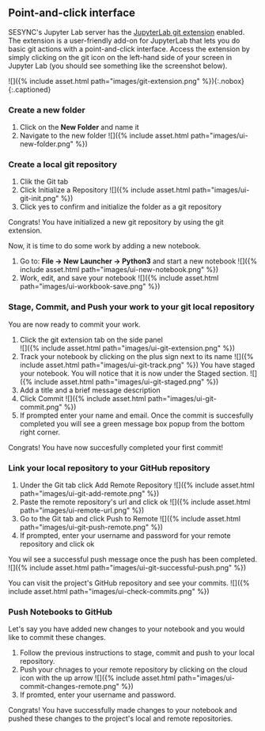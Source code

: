 ---
---

## Point-and-click interface

SESYNC's Jupyter Lab server has the [JupyterLab git extension](https://github.com/jupyterlab/jupyterlab-git#readme) enabled. The extension is a user-friendly add-on for JupyterLab that lets you do basic git actions with a point-and-click interface. Access the extension by simply clicking on the git icon on the left-hand side of your screen in Jupyter Lab (you should see something like the screenshot below).

![]({% include asset.html path="images/git-extension.png" %}){:.nobox}
{:.captioned}

### Create a new folder

1. Click on the **New Folder** and name it
2. Navigate to the new folder 
![]({% include asset.html path="images/ui-new-folder.png" %})

### Create a local git repository
1. Clik the Git tab
2. Click Initialize a Repository
![]({% include asset.html path="images/ui-git-init.png" %})
3. Click yes to confirm and initialize the folder as a git repository

Congrats! You have initialized a new git repository by using the git extension.

Now, it is time to do some work by adding a new notebook. 
1. Go to: **File -> New Launcher -> Python3** and start a new notebook
![]({% include asset.html path="images/ui-new-notebook.png" %})
2. Work, edit, and save your notebook
![]({% include asset.html path="images/ui-workbook-save.png" %})

### Stage, Commit, and Push your work to your git local repository
You are now ready to commit your work.

1. Click the git extension tab on the side panel  
![]({% include asset.html path="images/ui-git-extension.png" %})
2. Track your notebook by clicking on the plus sign next to its name
![]({% include asset.html path="images/ui-git-track.png" %})
You have staged your notebook. You will notice that it is now under the Staged section. 
![]({% include asset.html path="images/ui-git-staged.png" %})
4. Add a title and a brief message description
5. Click Commit
![]({% include asset.html path="images/ui-git-commit.png" %})
6. If prompted enter your name and email. Once the commit is succesfully completed you will see a green message box popup from the bottom right corner. 

Congrats! You have now succesfully completed your first commit!

### Link your local repository to your GitHub repository
1. Under the Git tab click Add Remote Repository
![]({% include asset.html path="images/ui-git-add-remote.png" %})
2. Paste the remote repository's url and click ok
![]({% include asset.html path="images/ui-remote-url.png" %})
3. Go to the Git tab and click Push to Remote
![]({% include asset.html path="images/ui-git-push-remote.png" %})
4. If prompted, enter your username and password for your remote repository and click ok

You wil see a successful push message once the push has been completed.
![]({% include asset.html path="images/ui-git-successful-push.png" %})

You can visit the project's GitHub repository and see your commits. 
![]({% include asset.html path="images/ui-check-commits.png" %})

### Push Notebooks to GitHub
Let's say you have added new changes to your notebook and you would like to commit these changes.

1. Follow the previous instructions to stage, commit and push to your local repository.
2. Push your chnages to your remote repository by clicking on the cloud icon with the up arrow
![]({% include asset.html path="images/ui-commit-changes-remote.png" %})
3. If promted, enter your username and password.

Congrats! You have successfully made changes to your notebook and pushed these changes to the project's local and remote repositories.







